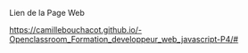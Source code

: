 Lien de la Page Web

https://camillebouchacot.github.io/-Openclassroom_Formation_developpeur_web_javascript-P4/#

